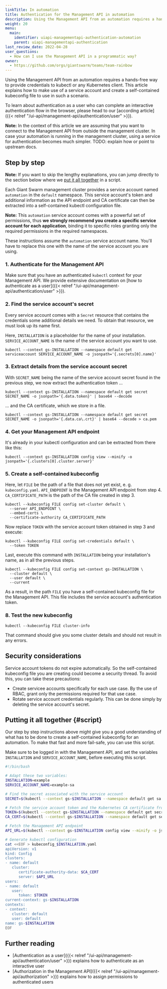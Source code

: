 ```yaml
---
linkTitle: In automation
title: Authentication for the Management API in automation
description: Using the Management API from an automation requires a hands-free way to provide credentials to kubectl or any Kubernetes client. This article explains how to obtain a service account token to use in such a scenario.
weight: 20
menu:
  main:
    identifier: uiapi-managementapi-authentication-automation
    parent: uiapi-managementapi-authentication
last_review_date: 2022-04-28
user_questions:
  - How can I use the Management API in a programmatic way?
owner:
  - https://github.com/orgs/giantswarm/teams/team-rainbow
---
```


Using the Management API from an automation requires a hands-free way to provide credentials to kubectl or any Kubernetes client. This article explains how to make use of a service account and create a self-contained kubeconfig file to use in such a scenario.

To learn about authentication as a user who can complete an interactive authentication flow in the browser, please head to our [according article]({{< relref "/ui-api/management-api/authentication/user" >}}).

**Note:** In the context of this article we are assuming that you want to connect to the Management API from outside the management cluster. In case your automation is running in the management cluster, using a service for authentication becomes much simpler. TODO: explain how or point to upstream docs.

## Step by step

**Note:** If you want to skip the lengthy explanations, you can jump directly to the section below where we [put it all together](#script) in a script.

Each Giant Swarm management cluster provides a service account named `automation` in the `default` namespace. This service account's token and additional information as the API endpoint and CA certificate can then be extracted into a self-contained kubectl configuration file.

**Note:** This `automation` service account comes with a powerful set of permissions, thus **we strongly recommend you create a specific service account for each application**, binding it to specific roles granting only the required permissions in the required namespaces.

These instructions assume the `automation` service account name. You'll have to replace this one with the name of the service account you are using.

### 1. Authenticate for the Management API

Make sure that you have an authenticated `kubectl` context for your Management API. We provide extensive documentation on [how to authenticate as a user]({{< relref "/ui-api/management-api/authentication/user" >}}).

### 2. Find the service account's secret

Every service account comes with a `Secret` resource that contains the credentials some additional details we need. To obtain that resource, we must look up its name first.

Here, `INSTALLATION` is a placeholder for the name of your installation. `SERVICE_ACCOUNT_NAME` is the name of the service account you want to use.

```nohighlight
kubectl --context gs-INSTALLATION --namespace default get serviceaccount SERVICE_ACCOUNT_NAME -o jsonpath='{.secrets[0].name}'
```

### 3. Extract details from the service account secret

With `SECRET_NAME` being the name of the service account secret found in the previous step, we now extract the authentication token ...

```nohighlight
kubectl --context gs-INSTALLATION --namespace default get secret SECRET_NAME -o jsonpath='{.data.token}' | base64 --decode
```

... and the CA certificate, which we store in a file.

```nohighlight
kubectl --context gs-INSTALLATION --namespace default get secret SECRET_NAME -o jsonpath='{.data.ca\.crt}' | base64 --decode > ca.pem
```

### 4. Get your Management API endpoint

It's already in your kubectl configuration and can be extracted from there like this:

```nohighlight
kubectl --context gs-INSTALLATION config view --minify -o jsonpath='{.clusters[0].cluster.server}'
```

### 5. Create a self-contained kubeconfig

Here, let `FILE` be the path of a file that does not yet exist, e. g. `kubeconfig.yaml`. `API_ENDPOINT` is the Management API endpoint from step 4. `CA_CERTIFICATE_PATH` is the path of the CA file created in step 3.

```nohighlight
kubectl --kubeconfig FILE config set-cluster default \
  --server API_ENDPOINT \
  --embed-certs \
  --certificate-authority CA_CERTIFICATE_PATH
```

Now replace `TOKEN` with the service account token obtained in step 3 and execute:

```nohighlight
kubectl --kubeconfig FILE config set-credentials default \
  --token TOKEN
```

Last, execute this command with `INSTALLATION` being your installation's name, as in all the previous steps.

```nohighlight
kubectl --kubeconfig FILE config set-context gs-INSTALLATION \
  --cluster default \
  --user default \
  --current
```

As a result, in the path `FILE` you have a self-contained kubeconfig file for the Management API. This file includes the service account's authentication token.


### 8. Test the new kubeconfig

```nohighlight
kubectl --kubeconfig FILE cluster-info
```

That command should give you some cluster details and should not result in any errors.

## Security considerations

Service account tokens do not expire automatically. So the self-contained kubeconfig file you are creating could become a security thread. To avoid this, you can take these precautions:

- Create servicee accounts specifically for each use case. By the use of RBAC, grant only the permissions required for that use case.
- Rotate service account credentials regularly. This can be done simply by deleting the service account's secret.

## Putting it all together {#script}

Our step by step instructions above might give you a good understanding of what has to be done to create a self-contained kubeconfig for an automation. To make that fast and more fail-safe, you can use this script.

Make sure to be logged in with the Management API, and set the variables `INSTALLATION` and `SERVICE_ACCOUNT_NAME`, before executing this script.

```bash
#!/bin/bash

# Adapt these two variables:
INSTALLATION=example
SERVICE_ACCOUNT_NAME=example-sa

# Find the secret associated with the service account
SECRET=$(kubectl --context gs-$INSTALLATION --namespace default get sa $SERVICE_ACCOUNT_NAME -o jsonpath='{.secrets[0].name}')

# Fetch the service account token and the Kubernetes CA certificate from the secret
TOKEN=$(kubectl --context gs-$INSTALLATION --namespace default get secret $SECRET -o jsonpath='{.data.token}' | base64 --decode)
CA_CERT=$(kubectl --context gs-$INSTALLATION --namespace default get secret $SECRET -o jsonpath='{.data.ca\.crt}')

# Fetch the Management API endpoint
API_URL=$(kubectl --context gs-$INSTALLATION config view --minify -o jsonpath='{.clusters[0].cluster.server}')

# Generate kubectl configuration
cat <<EOF > kubeconfig_$INSTALLATION.yaml
apiVersion: v1
kind: Config
clusters:
- name: default
   cluster:
      certificate-authority-data: $CA_CERT
      server: $API_URL
users:
- name: default
   user:
      token: $TOKEN
current-context: gs-$INSTALLATION
contexts:
- context:
   cluster: default
   user: default
name: gs-$INSTALLATION
EOF
```

## Further reading

- [Authentication as a user]({{< relref "/ui-api/management-api/authentication/user" >}}) explains how to authenticate as an interactive user
- [Authorization in the Management API]({{< relref "/ui-api/management-api/authorization" >}}) explains how to assign permissions to authenticated users
